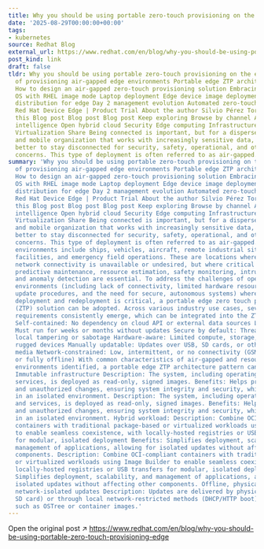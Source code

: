 ```yaml
---
title: Why you should be using portable zero-touch provisioning on the edge
date: '2025-08-29T00:00:00+00:00'
tags:
- kubernetes
source: Redhat Blog
external_url: https://www.redhat.com/en/blog/why-you-should-be-using-portable-zero-touch-provisioning-edge
post_kind: link
draft: false
tldr: Why you should be using portable zero-touch provisioning on the edge Challenges
  of provisioning air-gapped edge environments Portable edge ZTP architecture pattern
  How to design an air-gapped zero-touch provisioning solution Embracing container-native
  OS with RHEL image mode Laptop deployment Edge device image deployment Modern application
  distribution for edge Day 2 management evolution Automated zero-touch deployment
  Red Hat Device Edge | Product Trial About the author Silvio Pérez Torres More like
  this Blog post Blog post Blog post Keep exploring Browse by channel Automation Artificial
  intelligence Open hybrid cloud Security Edge computing Infrastructure Applications
  Virtualization Share Being connected is important, but for a dispersed, global,
  and mobile organization that works with increasingly sensitive data, sometimes it's
  better to stay disconnected for security, safety, operational, and other technical
  concerns. This type of deployment is often referred to as air-gapped.
summary: 'Why you should be using portable zero-touch provisioning on the edge Challenges
  of provisioning air-gapped edge environments Portable edge ZTP architecture pattern
  How to design an air-gapped zero-touch provisioning solution Embracing container-native
  OS with RHEL image mode Laptop deployment Edge device image deployment Modern application
  distribution for edge Day 2 management evolution Automated zero-touch deployment
  Red Hat Device Edge | Product Trial About the author Silvio Pérez Torres More like
  this Blog post Blog post Blog post Keep exploring Browse by channel Automation Artificial
  intelligence Open hybrid cloud Security Edge computing Infrastructure Applications
  Virtualization Share Being connected is important, but for a dispersed, global,
  and mobile organization that works with increasingly sensitive data, sometimes it''s
  better to stay disconnected for security, safety, operational, and other technical
  concerns. This type of deployment is often referred to as air-gapped. Common air-gapped
  environments include ships, vehicles, aircraft, remote industrial sites, nuclear
  facilities, and emergency field operations. These are locations where traditional
  network connectivity is unavailable or undesired, but where critical decision-making,
  predictive maintenance, resource estimation, safety monitoring, intrusion detection,
  and anomaly detection are essential. To address the challenges of operating in air-gapped
  environments (including lack of connectivity, limited hardware resources, manual
  update procedures, and the need for secure, autonomous systems) where agility in
  deployment and redeployment is critical, a portable edge zero touch provisioning
  (ZTP) solution can be adopted. Across various industry use cases, several essential
  requirements consistently emerge, which can be integrated into the ZTP solution:
  Self-contained: No dependency on cloud API or external data sources Long-lived:
  Must run for weeks or months without updates Secure by default: Threat models assume
  local tampering or sabotage Hardware-aware: Limited compute, storage, power, and
  rugged devices Manually updatable: Updates over USB, SD cards, or other physical
  media Network-constrained: Low, intermittent, or no connectivity (GSM, satellite,
  or fully offline) With common characteristics of air-gapped and resource-constrained
  environments identified, a portable edge ZTP architecture pattern can now be defined:
  Immutable infrastructure Description: The system, including operating system and
  services, is deployed as read-only, signed images. Benefits: Helps prevent drift
  and unauthorized changes, ensuring system integrity and security, which is crucial
  in an isolated environment. Description: The system, including operating system
  and services, is deployed as read-only, signed images. Benefits: Helps prevent drift
  and unauthorized changes, ensuring system integrity and security, which is crucial
  in an isolated environment. Hybrid workload: Description: Combine OCI-compliant
  containers with traditional package-based or virtualized workloads using Image Builder
  to enable seamless coexistence, with locally-hosted registries or USB transfers
  for modular, isolated deployment Benefits: Simplifies deployment, scalability, and
  management of applications, allowing for isolated updates without affecting other
  components. Description: Combine OCI-compliant containers with traditional package-based
  or virtualized workloads using Image Builder to enable seamless coexistence, with
  locally-hosted registries or USB transfers for modular, isolated deployment Benefits:
  Simplifies deployment, scalability, and management of applications, allowing for
  isolated updates without affecting other components. Offline, physical media, and
  network-isolated updates Description: Updates are delivered by physical media (USB,
  SD card) or through local network-restricted methods (DHCP/HTTP boot) using formats
  such as OSTree or container images.'
---
```

Open the original post ↗ https://www.redhat.com/en/blog/why-you-should-be-using-portable-zero-touch-provisioning-edge
